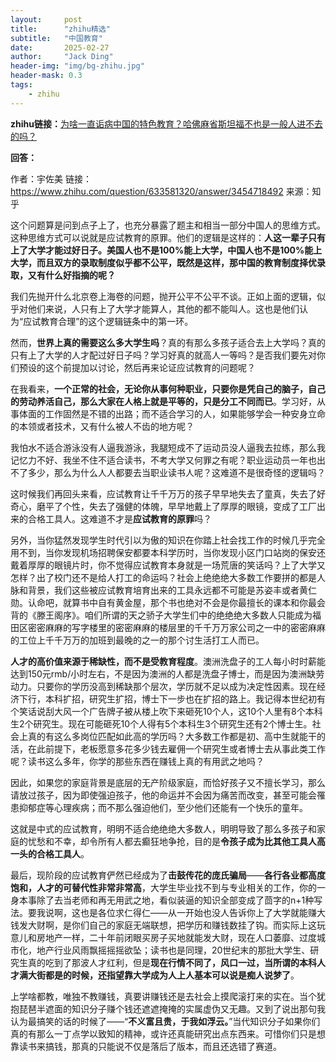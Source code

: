 ```yaml
---
layout:     post
title:      "zhihu精选"
subtitle:   "中国教育"
date:       2025-02-27
author:     "Jack Ding"
header-img: "img/bg-zhihu.jpg"
header-mask: 0.3
tags:
    - zhihu
---
```


**zhihu链接：**[为啥一直诟病中国的特色教育？哈佛麻省斯坦福不也是一般人进不去的吗？](https://www.zhihu.com/question/633581320/answer/3454718492)

**回答：**

作者：宇佐美
链接：https://www.zhihu.com/question/633581320/answer/3454718492
来源：知乎



这个问题算是问到点子上了，也充分暴露了题主和相当一部分中国人的思维方式。这种思维方式可以说就是应试教育的原罪。他们的逻辑是这样的：**人这一辈子只有上了大学才能过好日子。美国人也不是100%能上大学，中国人也不是100%能上大学，而且双方的录取制度似乎都不公平，既然是这样，那中国的教育制度择优录取，又有什么好指摘的呢？**

我们先抛开什么北京卷上海卷的问题，抛开公平不公平不谈。正如上面的逻辑，似乎对他们来说，人只有上了大学才能算人，其他的都不能叫人。这也是他们认为“应试教育合理”的这个逻辑链条中的第一环。

然而，**世界上真的需要这么多大学生吗**？真的有那么多孩子适合去上大学吗？真的只有上了大学的人才配过好日子吗？学习好真的就高人一等吗？是否我们要先对你们预设的这个前提加以讨论，然后再来论证应试教育的问题呢？

在我看来，**一个正常的社会，无论你从事何种职业，只要你是凭自己的脑子，自己的劳动养活自己，那么大家在人格上就是平等的，只是分工不同而已**。学习好，从事体面的工作固然是不错的出路；而不适合学习的人，如果能够学会一种安身立命的本领或者技术，又有什么被人不齿的地方呢？

我怕水不适合游泳没有人逼我游泳，我腿短成不了运动员没人逼我去拉练，那么我记忆力不好、我坐不住不适合读书，不考大学又何罪之有呢？职业运动员一年也出不了多少，那么为什么人人都要去当职业读书人呢？这难道不是很奇怪的逻辑吗？

这时候我们再回头来看，应试教育让千千万万的孩子早早地失去了童真，失去了好奇心，磨平了个性，失去了强健的体魄，早早地戴上了厚厚的眼镜，变成了工厂出来的合格工具人。这难道不才是**应试教育的原罪**吗？

另外，当你猛然发现学生时代引以为傲的知识在你踏上社会找工作的时候几乎完全用不到，当你发现机场招聘保安都要本科学历时，当你发现小区门口站岗的保安还戴着厚厚的眼镜片时，你不觉得应试教育本身就是一场荒唐的笑话吗？上了大学又怎样？出了校门还不是给人打工的命运吗？社会上绝绝绝大多数工作要拼的都是人脉和背景，我们这些被应试教育培育出来的工具永远都不可能是苏姿丰或者黄仁勋。认命吧，就算书中自有黄金屋，那个书也绝对不会是你最擅长的课本和你最会背的《滕王阁序》。咱们所谓的天之骄子大学生们中的绝绝绝大多数人只能成为福田区密密麻麻的写字楼里的密密麻麻的楼层里的千千万万家公司之一中的密密麻麻的工位上千千万万的加班到最晚的之一的那个讨生活打工人而已。

**人才的高价值来源于稀缺性，而不是受教育程度**。澳洲洗盘子的工人每小时时薪能达到150元rmb/小时左右，不是因为澳洲的人都是洗盘子博士，而是因为澳洲缺劳动力。只要你的学历没高到稀缺那个层次，学历就不足以成为决定性因素。现在经济下行，本科扩招，研究生扩招，博士下一步也在扩招的路上。我记得本世纪初有个笑话说刮大风一个广告牌子被从楼上吹下来砸死10个人，这10个人里有8个本科生2个研究生。现在可能砸死10个人得有5个本科生3个研究生还有2个博士生。社会上真的有这么多岗位匹配如此高的学历吗？大多数工作都是初、高中生就能干的活，在此前提下，老板愿意多花多少钱去雇佣一个研究生或者博士去从事此类工作呢？读书这么多年，你学的那些东西在赚钱上真的有用武之地吗？

因此，如果您的家庭背景是底层的无产阶级家庭，而恰好孩子又不擅长学习，那么请放过孩子，因为即使强迫孩子，他的命运并不会因为痛苦而改变，甚至可能会罹患抑郁症等心理疾病；而不那么强迫他们，至少他们还能有一个快乐的童年。

这就是中式的应试教育，明明不适合绝绝绝大多数人，明明导致了那么多孩子和家庭的忧愁和不幸，却令所有人都去癫狂地争抢，目的是**令孩子成为比其他工具人高一头的合格工具人**。

最后，现阶段的应试教育俨然已经成为了**击鼓传花的庞氏骗局**——**各行各业都高度饱和，人才的可替代性非常非常高**，大学生毕业找不到与专业相关的工作，你的一身本事除了去当老师和再无用武之地，看似装逼的知识全部变成了茴字的n+1种写法。要我说啊，这也是各位求仁得仁——从一开始也没人告诉你上了大学就能赚大钱发大财啊，是你们自己的家庭无端联想，把学历和赚钱数挂了钩。而实际上这玩意儿和房地产一样，二十年前闭眼买房子买地就能发大财，现在人口萎靡、过度城市化，地产行业风雨飘摇摇摇欲坠；读书也是同理，20世纪末的那批大学生、研究生真的吃到了那波人才红利，但是**现在行情不同了，风口一过，当所谓的本科人才满大街都是的时候，还指望靠大学成为人上人基本可以说是痴人说梦了**。

上学啥都教，唯独不教赚钱，真要讲赚钱还是去社会上摸爬滚打来的实在。当个犹抱琵琶半遮面的知识分子赚个钱还遮遮掩掩的实属虚伪又无趣。又到了说出那句我认为最搞笑的话的时候了——“**不义富且贵，于我如浮云。**”当代知识分子如果你们真的有那么一丁点学以致知的精神，或许还真能研究出点东西来。可惜你们只是想靠读书来搞钱，那真的只能说不仅是落后了版本，而且还选错了赛道。